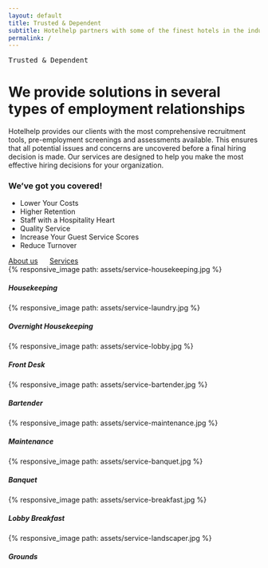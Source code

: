 ```yaml
---
layout: default
title: Trusted & Dependent
subtitle: Hotelhelp partners with some of the finest hotels in the industry
permalink: /
---
```


<div class="home-intro plus-tile-tx">
	<div class="container thin"> 
		<div class="flex fx-apart fx-wrap">
			<div class="intro">
				<pre>Trusted & Dependent</pre>
				<h1>We provide solutions in several types of employment relationships</h1>
				<p>Hotelhelp provides our clients with the most comprehensive recruitment tools, pre-employment screenings and assessments available. This ensures that all potential issues and concerns are uncovered before a final hiring decision is made. Our services are designed to help you make the most effective hiring decisions for your organization.</p>
				<h3>We’ve got you covered!</h3>
				<ul class="list-dash">
					<li>Lower Your Costs</li>
					<li>Higher Retention</li>
					<li>Staff with a Hospitality Heart</li>
					<li>Quality Service</li>
					<li>Increase Your Guest Service Scores</li>
					<li>Reduce Turnover</li>
				</ul>
				<div class="btn-group">
					<a href="/about" class="text-link">About us</a>&nbsp;&nbsp;&nbsp;&nbsp;&nbsp;
					<a href="/services" class="text-link">Services</a>
				</div>
			</div>
			<!-- Services Grid -->
			<div class="services-grid">
				<div class="flex fx-apart fx-wrap cards center">
					<div class="fx-item-2">
						<div class="card-item sm">
							<a class="card-link" href="/services/housekeeping" title="Housekeeping"></a>
							<div class="card-image">
								{% responsive_image path: assets/service-housekeeping.jpg %}
							</div> 
							<div class="card-meta">
								<h5>Housekeeping</h5>
							</div>
						</div>
					</div>
					<div class="fx-item-2">
						<div class="card-item sm">
							<a class="card-link" href="/services/laundry" title="Laundry"></a>
							<div class="card-image">
								{% responsive_image path: assets/service-laundry.jpg %}
							</div>
							<div class="card-meta">
								<h5>Overnight Housekeeping</h5>
							</div>
						</div>
					</div>
					<div class="fx-item-2">
						<div class="card-item sm">
							<a class="card-link" href="/services/front-desk" title="Front Desk"></a>
							<div class="card-image">
								{% responsive_image path: assets/service-lobby.jpg %}
							</div>
							<div class="card-meta">
								<h5>Front Desk</h5>
							</div>
						</div>
					</div>
					<div class="fx-item-2">
						<div class="card-item sm">
							<a class="card-link" href="/services/bartender" title="Bartender service"></a>
							<div class="card-image">
								{% responsive_image path: assets/service-bartender.jpg %}
							</div>
							<div class="card-meta">
								<h5>Bartender</h5>
							</div>
						</div>
					</div>
					<div class="fx-item-2">
						<div class="card-item sm">
							<a class="card-link" href="/services/maintenance" title="maintenance"></a>
							<div class="card-image">
								{% responsive_image path: assets/service-maintenance.jpg %}
							</div>
							<div class="card-meta"> 
								<h5>Maintenance</h5>
							</div>
						</div>
					</div>
					<div class="fx-item-2">
						<div class="card-item sm">
							<a class="card-link" href="/services/banquet" title="banquet service"></a>
							<div class="card-image">
								{% responsive_image path: assets/service-banquet.jpg %}
							</div>
							<div class="card-meta">
								<h5>Banquet</h5>
							</div>
						</div>
					</div>
					<div class="fx-item-2">
						<div class="card-item sm">
							<a class="card-link" href="/services/lobby-breakfast" title="Lobby Breakfast"></a>
							<div class="card-image">
								{% responsive_image path: assets/service-breakfast.jpg %}
							</div>
							<div class="card-meta">
								<h5>Lobby Breakfast</h5>
							</div>
						</div>
					</div>
					<div class="fx-item-2">
						<div class="card-item sm">
							<a class="card-link" href="/services/grounds" title="Grounds Landscaper"></a>
							<div class="card-image">
								{% responsive_image path: assets/service-landscaper.jpg %}
							</div>
							<div class="card-meta">
								<h5>Grounds</h5>
							</div>
						</div>
					</div>
				</div>
			</div>
		</div>
	</div>
</div>

<!-- {% include featured-cases.html %} -->